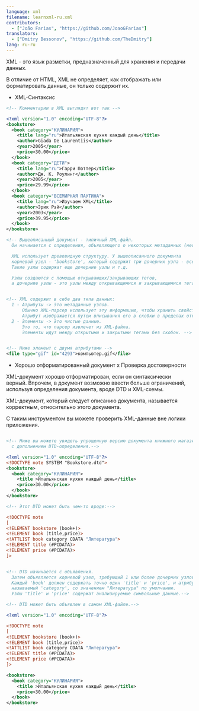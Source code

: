 ```yaml
---
language: xml
filename: learnxml-ru.xml
contributors:
  - ["João Farias", "https://github.com/JoaoGFarias"]
translators:
  - ["Dmitry Bessonov", "https://github.com/TheDmitry"]
lang: ru-ru
---
```


XML - это язык разметки, предназначенный для хранения и передачи данных.

В отличие от HTML, XML не определяет, как отображать или форматировать данные, он только содержит их.

* XML-Синтаксис

```xml
<!-- Комментарии в XML выглядят вот так -->

<?xml version="1.0" encoding="UTF-8"?>
<bookstore>
  <book category="КУЛИНАРИЯ">
    <title lang="ru">Итальянская кухня каждый день</title>
    <author>Giada De Laurentiis</author>
    <year>2005</year>
    <price>30.00</price>
  </book>
  <book category="ДЕТИ">
    <title lang="ru">Гарри Поттер</title>
    <author>Дж. К. Роулинг</author>
    <year>2005</year>
    <price>29.99</price>
  </book>
  <book category="ВСЕМИРНАЯ ПАУТИНА">
    <title lang="ru">Изучаем XML</title>
    <author>Эрик Рэй</author>
    <year>2003</year>
    <price>39.95</price>
  </book>
</bookstore>

<!-- Вышеописанный документ - типичный XML-файл.
  Он начинается с определения, объявляющего о некоторых метаданных (необязательно).

  XML использует древовидную структуру. У вышеописанного документа
  корневой узел - 'bookstore', который содержит три дочерних узла - все 'book'-узлы.
  Такие узлы содержат еще дочерние узлы и т.д.

  Узлы создаются с помощью открывающих/закрывающих тегов,
  а дочерние узлы - это узлы между открывающимися и закрывающимися тегами.-->


<!-- XML содержит в себе два типа данных:
  1 - Атрибуты -> Это метаданные узлов.
      Обычно XML-парсер использует эту информацию, чтобы хранить свойства данных.
      Атрибут изображается путем вписывания его в скобки в пределах открытого тега
  2 - Элементы -> Это чистые данные.
      Это то, что парсер извлечет из XML-файла.
      Элементы идут между открытыми и закрытыми тегами без скобок. -->


<!-- Ниже элемент с двумя атрибутами -->
<file type="gif" id="4293">компьютер.gif</file>


```

* Хорошо отформатированный документ x Проверка достоверности

XML-документ хорошо отформатирован, если он синтаксически верный.
Впрочем, в документ возможно ввести больше ограничений,
используя определения документа, вроде DTD и XML-схемы.

XML-документ, который следует описанию документа, называется корректным,
относительно этого документа.

С таким инструментом вы можете проверить XML-данные вне логики приложения.

```xml

<!-- Ниже вы можете увидеть упрощенную версию документа книжного магазина,
  с дополнением DTD-определения.-->

<?xml version="1.0" encoding="UTF-8"?>
<!DOCTYPE note SYSTEM "Bookstore.dtd">
<bookstore>
  <book category="КУЛИНАРИЯ">
    <title >Итальянская кухня каждый день</title>
    <price>30.00</price>
  </book>
</bookstore>

<!-- Этот DTD может быть чем-то вроде:-->

<!DOCTYPE note
[
<!ELEMENT bookstore (book+)>
<!ELEMENT book (title,price)>
<!ATTLIST book category CDATA "Литература">
<!ELEMENT title (#PCDATA)>
<!ELEMENT price (#PCDATA)>
]>


<!-- DTD начинается с объявления.
  Затем объявляется корневой узел, требующий 1 или более дочерних узлов 'book'.
  Каждый 'book' должен содержать точно один 'title' и 'price', и атрибут,
  называемый 'category', со значением "Литература" по умолчанию.
  Узлы 'title' и 'price' содержат анализируемые символьные данные.-->

<!-- DTD может быть объявлен в самом XML-файле.-->

<?xml version="1.0" encoding="UTF-8"?>

<!DOCTYPE note
[
<!ELEMENT bookstore (book+)>
<!ELEMENT book (title,price)>
<!ATTLIST book category CDATA "Литература">
<!ELEMENT title (#PCDATA)>
<!ELEMENT price (#PCDATA)>
]>

<bookstore>
  <book category="КУЛИНАРИЯ">
    <title >Итальянская кухня каждый день</title>
    <price>30.00</price>
  </book>
</bookstore>
```
